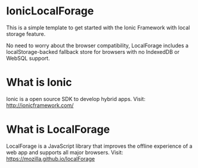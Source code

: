 # IonicLocalForage
This is a simple template to get started with the Ionic Framework with local storage feature. 

No need to worry about the browser compatibility, LocalForage includes a localStorage-backed fallback store for browsers with no IndexedDB or WebSQL support.

# What is Ionic
Ionic is a open source SDK to develop hybrid apps. Visit: http://ionicframework.com/

# What is LocalForage
LocalForage is a JavaScript library that improves the offline experience of a web app and supports all major browsers. Visit: https://mozilla.github.io/localForage
